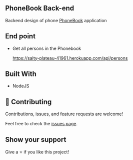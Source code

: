 
## PhoneBook Back-end

Backend design of phone [PhoneBook](https://github.com/Ademola101/PhoneBook/) application

## End point

* Get all persons in the Phonebook
  
  <https://salty-plateau-41961.herokuapp.com/api/persons>


## Built With

* NodeJS

## 🤝 Contributing

Contributions, issues, and feature requests are welcome!

Feel free to check the [issues page](https://github.com/Ademola101/PhoneBook-Backend/issues).

## Show your support

Give a ⭐️ if you like this project!
